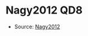 <a name="material" />

# Nagy2012 QD8
<script type="application/ld+json">
  {
    "@context": "https://schema.org/",
    "@type": "ChemicalSubstance",
    "http://purl.org/dc/terms/conformsTo":
      {
        "@type": "CreativeWork",
        "@id": "https://bioschemas.org/profiles/ChemicalSubstance/0.4-RELEASE/"
      },
    "@id": "https://egonw.github.io/nanowiki/nanowiki134.html#material",
    "name": "Nagy2012 QD8",
    "sameAs": "http://127.0.0.1/mediawiki/index.php/Special:URIResolver/Nagy2012_QD8"
  }
</script>


* Source: [Nagy2012](Nagy2012.md)

